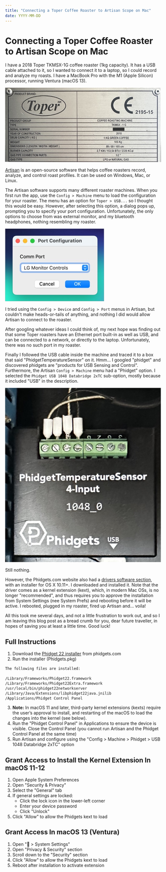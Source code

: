 ```yaml
---
title: "Connecting a Toper Coffee Roaster to Artisan Scope on Mac"
date: YYYY-MM-DD
---
```


# Connecting a Toper Coffee Roaster to Artisan Scope on Mac

I have a 2018 Toper TKMSX-1G coffee roaster (1kg capacity). It has a USB cable attached to it, so I wanted to connect it to a laptop, so I could record and analyze my roasts. I have a MacBook Pro with the M1 (Apple Silicon) processor, running Ventura (macOS 13).

![Toper roaster type](/docs/assets/images/toper-roaster-type.jpeg)

[Artisan](https://artisan-scope.org) is an open-source software that helps coffee roasters record, analyze, and control roast profiles. It can be used on Windows, Mac, or Linux.

The Artisan software supports many different roaster machines. When you first run the app, use the `Config > Machine` menu to load the configuration for your roaster. The menu has an option for `Toper > USB...` so I thought this would be easy. However, after selecting this option, a dialog pops up, prompting you to specify your port configuration. Unfortunately, the only options to choose from was  external monitor, and my bluetooth headphones, nothing resembling my roaster.

![Artisan port config](/docs/assets/images/artisan-port-config.jpeg)

I tried using the `Config > Device` and `Config > Port` menus in Artisan, but couldn't make heads-or-tails of anything, and nothing I did would allow Artisan to connect to the roaster.

After googling whatever ideas I could think of, my next hope was finding out that some Toper roasters have an Ethernet port built-in as well as USB, and can be connected to a network, or directly to the laptop. Unfortunately, there was no such port in my roaster.

Finally I followed the USB cable inside the machine and traced it to a box that said "PhidgetTemperatureSensor" on it. Hmm... I googled "phidget" and discovered phidgets are "products for USB Sensing and Control". Furthermore, the Artisan `Config > Machine` menu had a "Phidget" option. I selected the `Phidget USB 1048 Databridge 2xTC` sub-option, mostly because it included "USB" in the description.

![Phidget temperature sensor](/docs/assets/images/phidget_temp_sensor.jpeg)

Still nothing.

However, the Phidgets.com website also had a [drivers software section](https://www.phidgets.com/docs/OS_-_macOS), with an installer for OS X 10.11+. I downloaded and installed it. Note that the driver comes as a kernel extension (kext), which, in modern Mac OSs, is no longer "recommended", and thus requires you to approve the installation from System Settings (nee System Prefs) and rebooting before it will be active. I rebooted, plugged in my roaster, fired up Artisan and... voila!

All this took me several days, and not a little frustration to work out, and so I am leaving this blog post as a bread crumb for you, dear future traveller, in hopes of saving you at least a little time. Good luck!

## Full Instructions

1. Download the [Phidget 22 installer](https://www.phidgets.com/downloads/phidget22/libraries/macos/Phidget22.dmg) from phidgets.com
2. Run the installer (Phidgets.pkg) 

```
The following files are installed:

/Library/Frameworks/Phidget22.framework
/Library/Frameworks/Phidget22Extra.framework
/usr/local/bin/phidget22networkserver
/Library/Java/Extensions/libphidget22java.jnilib
/Applications/Phidget Control Panel
```

3. **Note:** In macOS 11 and later, third-party kernel extensions (kexts) require the user’s approval to install, and restarting of the macOS to load the changes into the kernel (see below).
4. Run the "Phidget Control Panel" in Applications to ensure the device is visible. Close the Control Panel (you cannot run Artisan and the Phidget Control Panel at the same time)
5. Run Artisan and configure using the "Config > Machine > Phidget > USB 1048 Databridge 2xTC" option

## Grant Access to Install the Kernel Extension In macOS 11-12

1. Open Apple System Preferences
2. Open "Security & Privacy"
3. Select the "General" tab
4. If general settings are locked:
    - Click the lock icon in the lower-left corner
    - Enter your device password
    - Click "Unlock"
5. Click "Allow" to allow the Phidgets kext to load

## Grant Access In macOS 13 (Ventura)

1. Open " > System Settings"
2. Open "Privacy & Security" section
3. Scroll down to the "Security" section
4. Click "Allow" to allow the Phidgets kext to load
5. Reboot after installation to activate extension
